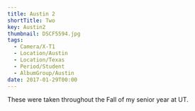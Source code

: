 ```yaml
---
title: Austin 2
shortTitle: Two
key: Austin2
thumbnail: DSCF5594.jpg
tags:
  - Camera/X-T1
  - Location/Austin
  - Location/Texas
  - Period/Student
  - AlbumGroup/Austin
date: 2017-01-29T00:00
---
```

These were taken throughout the Fall of my senior year at UT.
